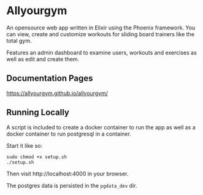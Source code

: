 # Allyourgym

An opensource web app written in Elixir using the Phoenix framework.
You can view, create and customize workouts for sliding board trainers like the total gym.

Features an admin dashboard to examine users, workouts and exercises as well as edit and create them.

## Documentation Pages
https://allyourgym.github.io/allyourgym/


## Running Locally
A script is included to create a docker container to run the app as well as a docker container to run postgresql in a container.

Start it like so:

```
sudo chmod +x setup.sh
./setup.sh
```

Then visit http://localhost:4000 in your browser.

The postgres data is persisted in the `pgdata_dev` dir.